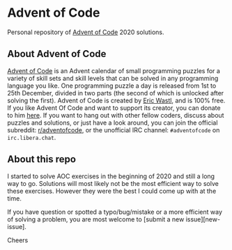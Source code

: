 Advent of Code
==============

Personal repository of [Advent of Code](#about-advent-of-code) 2020 solutions.


About Advent of Code
--------------------

[Advent of Code](https://adventofcode.com/2020/about) is an Advent calendar of small programming puzzles
for a variety of skill sets and skill levels that can be solved in any
programming language you like. One programming puzzle a day is released from 1st
to 25th December, divided in two parts (the second of which is unlocked after
solving the first). Advent of Code is created by [Eric Wastl](http://was.tl/), and is
100% free. If you like Advent Of Code and want to support its creator, you can
donate to him [here](https://adventofcode.com/2020/support). If you want to hang out with other fellow
coders, discuss about puzzles and solutions, or just have a look around, you can
join the official subreddit: [r/adventofcode](https://www.reddit.com/r/adventofcode/), or the unofficial IRC
channel: `#adventofcode` on `irc.libera.chat`.


About this repo
--------------------

I started to solve AOC exercises in the beginning of 2020 and still a long way to go.
Solutions will most likely not be the most efficient way to solve these exercises.
However they were the best I could come up with at the time.

If you have question or spotted a typo/bug/mistake or a more efficient way of solving a problem,
you are most welcome to [submit a new issue][new-issue].

Cheers
